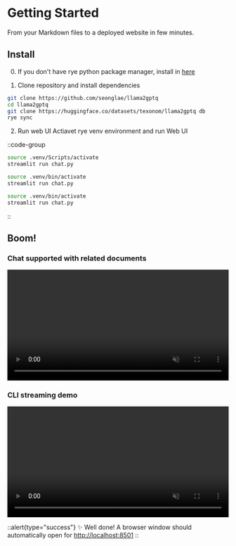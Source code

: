 # Getting Started

From your Markdown files to a deployed website in few minutes.

## Install
0. If you don't have rye python package manager, install in [here](https://rye-up.com/)


1. Clone repository and install dependencies
```zsh
git clone https://github.com/seonglae/llama2gptq
cd llama2gptq
git clone https://huggingface.co/datasets/texonom/llama2gptq db
rye sync
```

2. Run web UI
Actiavet rye venv environment and run Web UI

::code-group

```zsh [Windows]
source .venv/Scripts/activate
streamlit run chat.py
```

```zsh [Mac]
source .venv/bin/activate
streamlit run chat.py
```

```zsh [Linux]
source .venv/bin/activate
streamlit run chat.py
```
::


  <p align="center">

  ## Boom!
  ### Chat supported with related documents

  <video src="https://user-images.githubusercontent.com/27716524/254686021-258de629-0b61-4670-b76b-9f2357adf4c7.mp4" data-canonical-src="https://user-images.githubusercontent.com/27716524/254686021-258de629-0b61-4670-b76b-9f2357adf4c7.mp4" controls="controls" muted="muted" class="d-block rounded-bottom-2 border-top width-fit" style="max-width: 60vh; width: 100%">
  </video>

  ### CLI streaming demo
  <video src="https://user-images.githubusercontent.com/27716524/254686096-dba5cd39-ea5c-44d9-bf29-2e8f04039413.mp4" data-canonical-src="https://user-images.githubusercontent.com/27716524/254686096-dba5cd39-ea5c-44d9-bf29-2e8f04039413.mp4" controls="controls" muted="muted" class="d-block rounded-bottom-2 border-top width-fit" style="max-width: 60vh; width: 100%">
  </video>
  </p>

::alert{type="success"}
✨ Well done! A browser window should automatically open for <http://localhost:8501>
::
